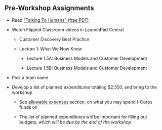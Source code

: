 ## Pre-Workshop Assignments

* Read ["Talking To Humans" (free PDF)](http://www.talkingtohumans.com/download)

* Watch Flipped Classroom videos in LaunchPad Central

    * Customer Discovery Best Practice
 
    * Lecture 1: What We Now Know
 
        * Lecture 1.5A:  Business Models and Customer Development
 
        * Lecture 1.5B: Business Models and Customer Development

* Pick a team name

* Develop a list of planned expenditures totaling $2,550, and bring to the workshop

    * See [allowable expenses](../chapter0/allowable-expenses.md) section, on what you may spend I-Corps funds on

    * The list of planned expenditures will be important for filling out budgets, *which will be due by the end of the workshop*
